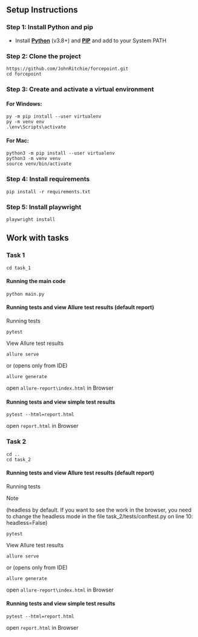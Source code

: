 ## Setup Instructions

### Step 1: Install Python and pip
- Install <b><a href="https://www.python.org/downloads/">Python</a></b> (v3.8+) and <b><a href="https://pip.pypa.io/en/stable/installation/">PIP</a></b> and add to your System PATH

### Step 2: Clone the project
```
https://github.com/JohnRitchie/forcepoint.git
cd forcepoint
```

### Step 3: Create and activate a virtual environment
#### For Windows:
```
py -m pip install --user virtualenv
py -m venv env
.\env\Scripts\activate
```
#### For Mac:
```
python3 -m pip install --user virtualenv
python3 -m venv venv
source venv/bin/activate
```
### Step 4: Install requirements
```
pip install -r requirements.txt
```
### Step 5: Install playwright
```
playwright install
```
## Work with tasks
### Task 1
```
cd task_1
```
#### Running the main code
```
python main.py
```
#### Running tests and view Allure test results (default report)

Running tests
```
pytest
```
View Allure test results
```
allure serve
```
or (opens only from IDE)
```
allure generate
```
open `allure-report\index.html` in Browser

#### Running tests and view simple test results
```
pytest --html=report.html
```
open `report.html` in Browser

### Task 2
```
cd ..
cd task_2
```
#### Running tests and view Allure test results (default report)
Running tests
> [!NOTE]
> (headless by default. If you want to see the work in the browser, you need to change the headless mode in the file task_2/tests/conftest.py on line 10: headless=False)
```
pytest
```
View Allure test results
```
allure serve
```
or (opens only from IDE)
```
allure generate
```
open `allure-report\index.html` in Browser

#### Running tests and view simple test results
```
pytest --html=report.html
```
open `report.html` in Browser
